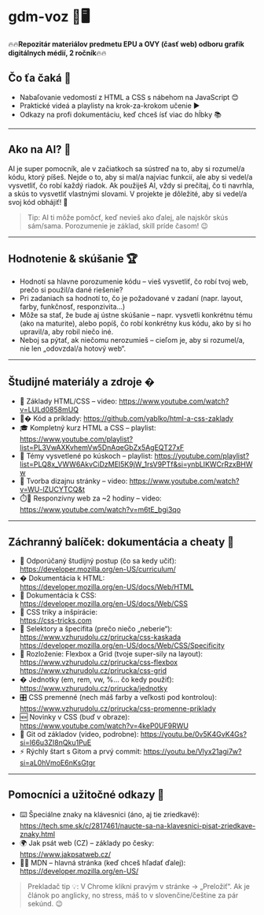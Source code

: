 # gdm-voz  📲🖥️
🔥🔥**Repozitár materiálov predmetu EPU a OVY (časť web) odboru grafik digitálnych médií, 2 ročník**🔥🔥


## Čo ťa čaká 🎯

- Nabaľovanie vedomostí z HTML a CSS s nábehom na JavaScript 😊
- Praktické videá a playlisty na krok-za-krokom učenie ▶️
- Odkazy na profi dokumentáciu, keď chceš ísť viac do hĺbky 📚


---

## Ako na AI? 🤖

AI je super pomocník, ale v začiatkoch sa sústreď na to, aby si rozumel/a kódu, ktorý píšeš. Nejde o to, aby si mal/a najviac funkcií, ale aby si vedel/a vysvetliť, čo robí každý riadok. Ak použiješ AI, vždy si prečítaj, čo ti navrhla, a skús to vysvetliť vlastnými slovami. V projekte je dôležité, aby si vedel/a svoj kód obhájiť! 💬

> Tip: AI ti môže pomôcť, keď nevieš ako ďalej, ale najskôr skús sám/sama. Porozumenie je základ, skill príde časom! 😉

---

## Hodnotenie & skúšanie 🏆

- Hodnotí sa hlavne porozumenie kódu – vieš vysvetliť, čo robí tvoj web, prečo si použil/a dané riešenie?
- Pri zadaniach sa hodnotí to, čo je požadované v zadaní (napr. layout, farby, funkčnosť, responzivita...)
- Môže sa stať, že bude aj ústne skúšanie – napr. vysvetli konkrétnu tému (ako na maturite), alebo popíš, čo robí konkrétny kus kódu, ako by si ho upravil/a, aby robil niečo iné.
- Neboj sa pýtať, ak niečomu nerozumieš – cieľom je, aby si rozumel/a, nie len „odovzdal/a hotový web“.

---


## Študijné materiály a zdroje �


- 🧱 Základy HTML/CSS – video: https://www.youtube.com/watch?v=LULd0858mUQ
- 🧑‍� Kód a príklady: https://github.com/yablko/html-a-css-zaklady
- 🎓 Kompletný kurz HTML a CSS – playlist: https://www.youtube.com/playlist?list=PL3VwAXKvhemVw5DnAqeGbZx5AgEQT27xF
- 🧩 Témy vysvetlené po kúskoch – playlist: https://youtube.com/playlist?list=PLQ8x_VWW6AkvCiDzMEI5K9jW_1rsV9PTf&si=ynbLIKWCrRzxBHWw
- 🎨 Tvorba dizajnu stránky – video: https://www.youtube.com/watch?v=WU-lZUCYTCQ&t
- ⏱️📱 Responzívny web za ~2 hodiny – video: https://www.youtube.com/watch?v=m6tE_bgi3qo

---

## Záchranný balíček: dokumentácia a cheaty 🛟

- 🧭 Odporúčaný študijný postup (čo sa kedy učiť):  
	https://developer.mozilla.org/en-US/curriculum/
- � Dokumentácia k HTML:  
	https://developer.mozilla.org/en-US/docs/Web/HTML
- 🎨 Dokumentácia k CSS:  
	https://developer.mozilla.org/en-US/docs/Web/CSS
- 🧠 CSS triky a inšpirácie:  
	https://css-tricks.com
- 🎯 Selektory a špecifita (prečo niečo „neberie“):  
	https://www.vzhurudolu.cz/prirucka/css-kaskada  
	https://developer.mozilla.org/en-US/docs/Web/CSS/Specificity
- 🧱 Rozloženie: Flexbox a Grid (tvoje super-sily na layout):  
	https://www.vzhurudolu.cz/prirucka/css-flexbox  
	https://www.vzhurudolu.cz/prirucka/css-grid
- � Jednotky (em, rem, vw, %… čo kedy použiť):  
	https://www.vzhurudolu.cz/prirucka/jednotky
- 🎛️ CSS premenné (nech máš farby a veľkosti pod kontrolou):  
	https://www.vzhurudolu.cz/prirucka/css-promenne-priklady
- 🆕 Novinky v CSS (buď v obraze):  
	https://www.youtube.com/watch?v=4keP0UF9RWU
- 🐙 Git od základov (video, podrobne):
	https://youtu.be/0v5K4GvK4Gs?si=l66u3ZI8nQku1PuE
- ⚡ Rýchly štart s Gitom a prvý commit:
	https://youtu.be/Vlyx21agi7w?si=aL0hVmoE6nKsGtgr

---

## Pomocníci a užitočné odkazy 🧰

- ⌨️ Špeciálne znaky na klávesnici (áno, aj tie zriedkavé):  
	https://tech.sme.sk/c/2817461/naucte-sa-na-klavesnici-pisat-zriedkave-znaky.html
- 🌍 Jak psát web (CZ) – základy po česky:  
	https://www.jakpsatweb.cz/
- 🧑‍💻 MDN – hlavná stránka (keď chceš hľadať ďalej):  
	https://developer.mozilla.org/en-US/

> Prekladač tip 💡: V Chrome klikni pravým v stránke → „Preložiť“. Ak je článok po anglicky, no stress, máš to v slovenčine/češtine za pár sekúnd. 😉


